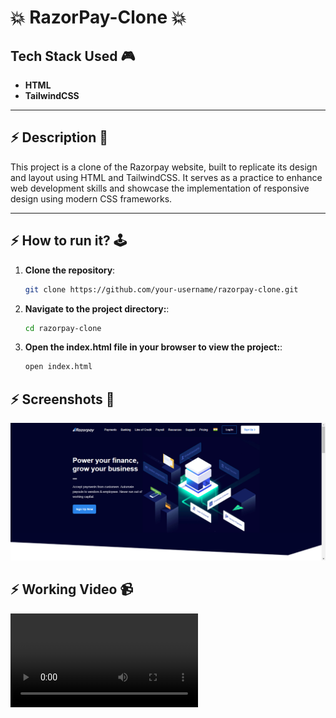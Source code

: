 # 💥 RazorPay-Clone 💥

## Tech Stack Used 🎮
- **HTML**
- **TailwindCSS**

---

## ⚡ Description 📃
This project is a clone of the Razorpay website, built to replicate its design and layout using HTML and TailwindCSS. It serves as a practice to enhance web development skills and showcase the implementation of responsive design using modern CSS frameworks.

---

## ⚡ How to run it? 🕹️

1. **Clone the repository**:
    ```bash
    git clone https://github.com/your-username/razorpay-clone.git
    ```
1. **Navigate to the project directory:**:
    ```bash
    cd razorpay-clone
    ```
1. **Open the index.html file in your browser to view the project:**:
    ```bash
    open index.html
    ```

## ⚡ Screenshots 📸

![alt text](image.png)

## ⚡ Working Video 📹

<video controls src="bandicam 2024-10-15 14-42-12-192.mp4" title="Working Video"></video>